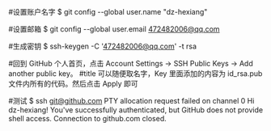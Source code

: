 #设置账户名字
$ git config --global user.name "dz-hexiang"

#设置邮箱
$ git config --global user.email 472482006@qq.com

#生成密钥
$ ssh-keygen -C '472482006@qq.com' -t rsa


#回到 GitHub 个人首页，点击 Account Settings -> SSH Public Keys -> Add another public key。
#title 可以随便取名字，Key 里面添加的内容为 id_rsa.pub 文件内所有的代码。然后点击 Apply 即可


#测试
$ ssh git@github.com
PTY allocation request failed on channel 0
Hi dz-hexiang! You've successfully authenticated, but GitHub does not provide shell access.
Connection to github.com closed.

